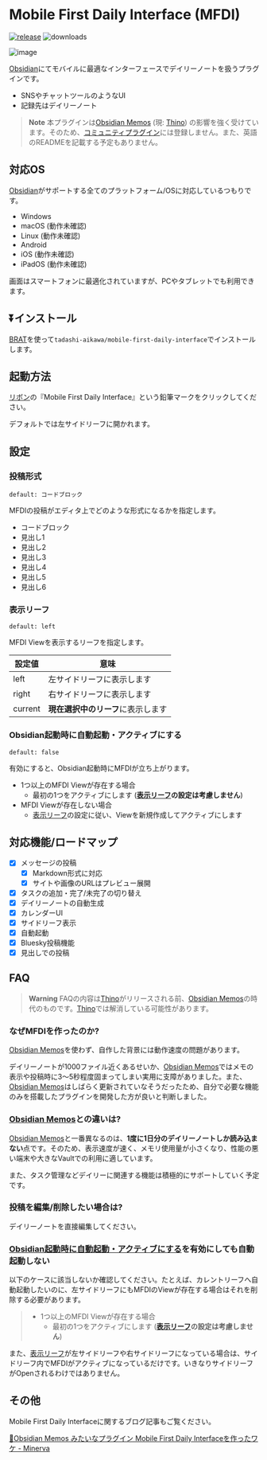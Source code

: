 # Mobile First Daily Interface (MFDI)

[![release](https://img.shields.io/github/release/tadashi-aikawa/mobile-first-daily-interface.svg)](https://github.com/tadashi-aikawa/mobile-first-daily-interface/releases/latest)
![downloads](https://img.shields.io/github/downloads/tadashi-aikawa/mobile-first-daily-interface/total)

![image](https://raw.githubusercontent.com/tadashi-aikawa/mobile-first-daily-interface/master/image.png)


[Obsidian]にてモバイルに最適なインターフェースでデイリーノートを扱うプラグインです。

- SNSやチャットツールのようなUI
- 記録先はデイリーノート

> **Note**
> 本プラグインは[Obsidian Memos] (現: [Thino]) の影響を強く受けています。そのため、[コミュニティプラグイン]には登録しません。また、英語のREADMEを記載する予定もありません。

## 対応OS

[Obsidian]がサポートする全てのプラットフォーム/OSに対応しているつもりです。

- Windows
- macOS (動作未確認)
- Linux (動作未確認)
- Android
- iOS (動作未確認)
- iPadOS (動作未確認)

画面はスマートフォンに最適化されていますが、PCやタブレットでも利用できます。

## ⏬インストール

[BRAT]を使って`tadashi-aikawa/mobile-first-daily-interface`でインストールします。

## 起動方法

[リボン]の『Mobile First Daily Interface』という鉛筆マークをクリックしてください。

デフォルトでは左サイドリーフに開かれます。

## 設定

### 投稿形式

`default: コードブロック`

MFDIの投稿がエディタ上でどのような形式になるかを指定します。

- コードブロック
- 見出し1
- 見出し2
- 見出し3
- 見出し4
- 見出し5
- 見出し6

### 表示リーフ

`default: left`

MFDI Viewを表示するリーフを指定します。

| 設定値  | 意味                               |
| ------- | ---------------------------------- |
| left    | 左サイドリーフに表示します         |
| right   | 右サイドリーフに表示します         |
| current | **現在選択中のリーフ**に表示します |

### Obsidian起動時に自動起動・アクティブにする

`default: false`

有効にすると、Obsidian起動時にMFDIが立ち上がります。

- 1つ以上のMFDI Viewが存在する場合
    - 最初の1つをアクティブにします (**[表示リーフ]の設定は考慮しません**)
- MFDI Viewが存在しない場合
    - [表示リーフ]の設定に従い、Viewを新規作成してアクティブにします

## 対応機能/ロードマップ

- [x] メッセージの投稿
  - [x] Markdown形式に対応
  - [x] サイトや画像のURLはプレビュー展開
- [x] タスクの追加・完了/未完了の切り替え
- [x] デイリーノートの自動生成
- [x] カレンダーUI
- [x] サイドリーフ表示
- [x] 自動起動
- [x] Bluesky投稿機能
- [x] 見出しでの投稿

## FAQ

> **Warning**
> FAQの内容は[Thino]がリリースされる前、[Obsidian Memos]の時代のものです。[Thino]では解消している可能性があります。

### なぜMFDIを作ったのか?

[Obsidian Memos]を使わず、自作した背景には動作速度の問題があります。

デイリーノートが1000ファイル近くあるせいか、[Obsidian Memos]ではメモの表示や投稿時に3～5秒程度固まってしまい実用に支障がありました。また、[Obsidian Memos]はしばらく更新されていなそうだったため、自分で必要な機能のみを搭載したプラグインを開発した方が良いと判断しました。

### [Obsidian Memos]との違いは?

[Obsidian Memos]と一番異なるのは、**1度に1日分のデイリーノートしか読み込まない**点です。そのため、表示速度が速く、メモリ使用量が小さくなり、性能の悪い端末や大きなVaultでの利用に適しています。

また、タスク管理などデイリーに関連する機能は積極的にサポートしていく予定です。

### 投稿を編集/削除したい場合は?

デイリーノートを直接編集してください。

### [Obsidian起動時に自動起動・アクティブにする]を有効にしても自動起動しない

以下のケースに該当しないか確認してください。たとえば、カレントリーフへ自動起動したいのに、左サイドリーフにもMFDIのViewが存在する場合はそれを削除する必要があります。

> - 1つ以上のMFDI Viewが存在する場合
>     - 最初の1つをアクティブにします (**[表示リーフ]の設定は考慮しません**)

また、[表示リーフ]が左サイドリーフや右サイドリーフになっている場合は、サイドリーフ内でMFDIがアクティブになっているだけです。いきなりサイドリーフがOpenされるわけではありません。

## その他

Mobile First Daily Interfaceに関するブログ記事もご覧ください。

[📘Obsidian Memos みたいなプラグイン Mobile First Daily Interfaceを作ったワケ \- Minerva](https://minerva.mamansoft.net/%F0%9F%93%98Articles/%F0%9F%93%98Obsidian+Memos+%E3%81%BF%E3%81%9F%E3%81%84%E3%81%AA%E3%83%97%E3%83%A9%E3%82%B0%E3%82%A4%E3%83%B3+Mobile+First+Daily+Interface%E3%82%92%E4%BD%9C%E3%81%A3%E3%81%9F%E3%83%AF%E3%82%B1)


[Obsidian]: https://obsidian.md/
[BRAT]: https://github.com/TfTHacker/obsidian42-brat
[Obsidian Memos]: https://github.com/Quorafind/Obsidian-Memos
[Thino]: https://github.com/Quorafind/Obsidian-Thino
[コミュニティプラグイン]: https://help.obsidian.md/Advanced+topics/Community+plugins
[表示リーフ]: #表示リーフ
[リボン]: https://minerva.mamansoft.net/Notes/%E3%83%AA%E3%83%9C%E3%83%B3%20(Obsidian)
[Obsidian起動時に自動起動・アクティブにする]: #obsidian起動時に自動起動・アクティブにする
